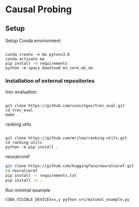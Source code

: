 # Causal Probing

## Setup

Setup Conda environment

```

conda create -n ma pyton=3.8
conda activate ma
pip install -r requirements
python -m spacy download en_core_wb_sm
```

### Installation of external repositories

trec evaluation

```

git clone https://github.com/usnistgov/trec_eval.git
cd trec_eval
make
```

ranking utils

```

git clone https://github.com/mrjleo/ranking-utils.git
cd ranking-utils
python -m pip install .
```

neuralcoref

```sh
git clone https://github.com/huggingface/neuralcoref.git
cd neuralcoref
pip install -r requirements.txt
pip install -e .
```

Run minimal example

```
CUDA_VISIBLE_DEVICES=x,y python src/minimal_example.py
```
